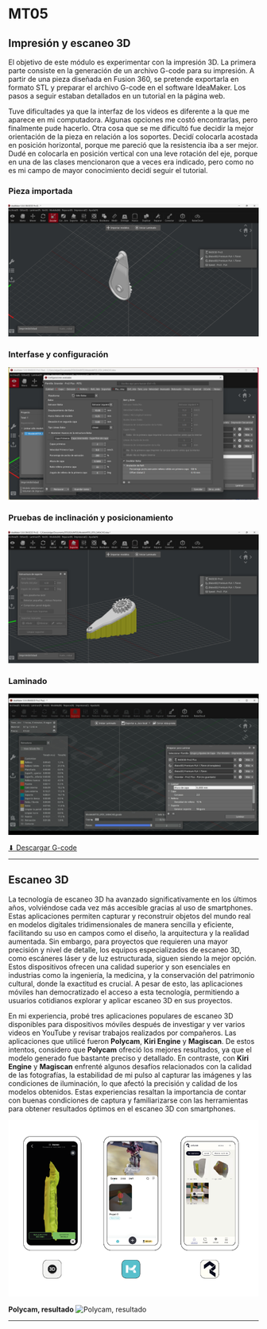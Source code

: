 # MT05
## Impresión y escaneo 3D 

El objetivo de este módulo es experimentar con la impresión 3D. La primera parte consiste en la generación de un archivo G-code para su impresión. A partir de una pieza diseñada en Fusion 360, se pretende exportarla en formato STL y preparar el archivo G-code en el software IdeaMaker. Los pasos a seguir estaban detallados en un tutorial en la página web.

Tuve dificultades ya que la interfaz de los videos es diferente a la que me aparece en mi computadora. Algunas opciones me costó encontrarlas, pero finalmente pude hacerlo. Otra cosa que se me dificultó fue decidir la mejor orientación de la pieza en relación a los soportes. Decidí colocarla acostada en posición horizontal, porque me pareció que la resistencia iba a ser mejor. Dudé en colocarla en posición vertical con una leve rotación del eje, porque en una de las clases mencionaron que a veces era indicado, pero como no es mi campo de mayor conocimiento decidí seguir el tutorial.

### Pieza importada
![Pieza importada](../images/MT05/pieza_importada.png)

### Interfase y configuración
![Interfase y configuración](../images/MT05/configuracion_balsa.png)

### Pruebas de inclinación y posicionamiento
![Pruebas de inclinación y posicionamiento](../images/MT05/pruebas_orientacion.png)

### Laminado
![Laminado](../images/MT05/Laminado_.gif)

[⬇︎ Descargar G-code ](../Descargas/Edgardo_SARACHO.gcode)

--------------

## Escaneo 3D 

La tecnología de escaneo 3D ha avanzado significativamente en los últimos años, volviéndose cada vez más accesible gracias al uso de smartphones. Estas aplicaciones permiten capturar y reconstruir objetos del mundo real en modelos digitales tridimensionales de manera sencilla y eficiente, facilitando su uso en campos como el diseño, la arquitectura y la realidad aumentada. Sin embargo, para proyectos que requieren una mayor precisión y nivel de detalle, los equipos especializados de escaneo 3D, como escáneres láser y de luz estructurada, siguen siendo la mejor opción. Estos dispositivos ofrecen una calidad superior y son esenciales en industrias como la ingeniería, la medicina, y la conservación del patrimonio cultural, donde la exactitud es crucial. A pesar de esto, las aplicaciones móviles han democratizado el acceso a esta tecnología, permitiendo a usuarios cotidianos explorar y aplicar escaneo 3D en sus proyectos.

En mi experiencia, probé tres aplicaciones populares de escaneo 3D disponibles para dispositivos móviles después de investigar y ver varios videos en YouTube y revisar trabajos realizados por compañeros. Las aplicaciones que utilicé fueron **Polycam**, **Kiri Engine** y **Magiscan**. De estos intentos, considero que **Polycam** ofreció los mejores resultados, ya que el modelo generado fue bastante preciso y detallado. En contraste, con **Kiri Engine** y **Magiscan** enfrenté algunos desafíos relacionados con la calidad de las fotografías, la estabilidad de mi pulso al capturar las imágenes y las condiciones de iluminación, lo que afectó la precisión y calidad de los modelos obtenidos. Estas experiencias resaltan la importancia de contar con buenas condiciones de captura y familiarizarse con las herramientas para obtener resultados óptimos en el escaneo 3D con smartphones.

![Aplicaciones](../images/MT05/aplicaciones.png)

**Polycam, resultado**
![Polycam, resultado](../images/MT05/polycam_resultado.gif)

--------------

